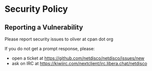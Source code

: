 # Security Policy

## Reporting a Vulnerability

Please report security issues to oliver at cpan dot org

If you do not get a prompt response, please:
- open a ticket at https://github.com/netdisco/netdisco/issues/new
- ask on IRC at https://kiwiirc.com/nextclient/irc.libera.chat/netdisco
